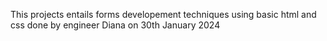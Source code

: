 This projects entails forms developement techniques using basic html and css done by engineer Diana on 30th January 2024

